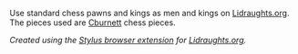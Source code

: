 Use standard chess pawns and kings as men and kings on [Lidraughts.org](https://lidraughts.org).
The pieces used are [Cburnett](https://en.wikipedia.org/wiki/User:Cburnett/GFDL_images/Chess) chess pieces.

*Created using the [Stylus browser extension](https://add0n.com/stylus.html) for [Lidraughts.org](https://lidraughts.org).*
